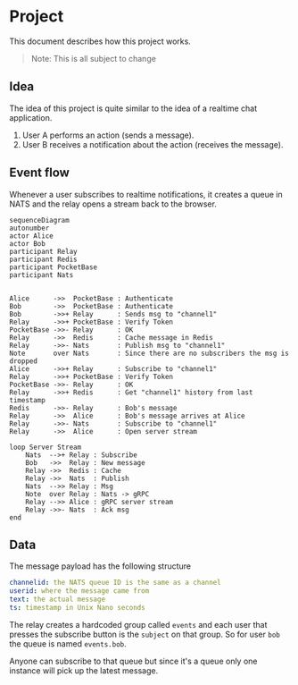 # Project

This document describes how this project works.

> Note: This is all subject to change

## Idea

The idea of this project is quite similar to the idea of a realtime chat application.

1. User A performs an action (sends a message).
2. User B receives a notification about the action (receives the message).

## Event flow

Whenever a user subscribes to realtime notifications, it creates a queue in NATS and the relay opens a stream back to the browser.

```mermaid
sequenceDiagram
autonumber
actor Alice
actor Bob
participant Relay
participant Redis
participant PocketBase
participant Nats


Alice      ->>  PocketBase : Authenticate
Bob        ->>  PocketBase : Authenticate
Bob        ->>+ Relay      : Sends msg to "channel1"
Relay      ->>+ PocketBase : Verify Token
PocketBase ->>- Relay      : OK
Relay      ->>  Redis      : Cache message in Redis
Relay      ->>- Nats       : Publish msg to "channel1"
Note       over Nats       : Since there are no subscribers the msg is dropped
Alice      ->>+ Relay      : Subscribe to "channel1"
Relay      ->>+ PocketBase : Verify Token
PocketBase ->>- Relay      : OK
Relay      ->>+ Redis      : Get "channel1" history from last timestamp
Redis      ->>- Relay      : Bob's message
Relay      ->>  Alice      : Bob's message arrives at Alice
Relay      ->>- Nats       : Subscribe to "channel1"
Relay      ->>  Alice      : Open server stream

loop Server Stream
    Nats  -->+ Relay : Subscribe
    Bob   ->>  Relay : New message
    Relay ->>  Redis : Cache
    Relay ->>  Nats  : Publish
    Nats  -->> Relay : Msg
    Note  over Relay : Nats -> gRPC
    Relay -->> Alice : gRPC server stream
    Relay ->>- Nats  : Ack msg
end
```

## Data

The message payload has the following structure

```yaml
channelid: the NATS queue ID is the same as a channel
userid: where the message came from
text: the actual message
ts: timestamp in Unix Nano seconds
```

The relay creates a hardcoded group called `events` and each user that presses the subscribe button is the `subject` on that group.
So for user `bob` the queue is named `events.bob`.

Anyone can subscribe to that queue but since it's a queue only one instance will pick up the latest message.
